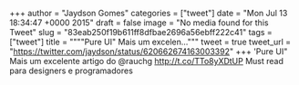 
+++
author = "Jaydson Gomes"
categories = ["tweet"]
date = "Mon Jul 13 18:34:47 +0000 2015"
draft = false
image = "No media found for this Tweet"
slug = "83eab250f19b611ff8dfbae2696a56ebff222c41"
tags = ["tweet"]
title = """"Pure UI" Mais um excelen..."""
tweet = true
tweet_url = "https://twitter.com/jaydson/status/620662674163003392"
+++
'Pure UI" Mais um excelente artigo do @rauchg http://t.co/TTo8yXDtUP Must read para designers e programadores
